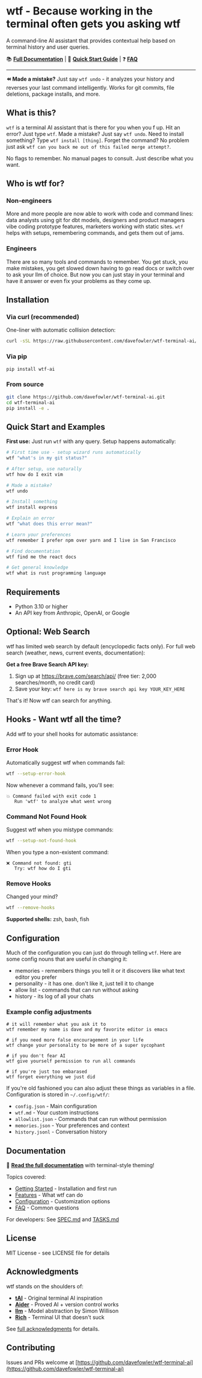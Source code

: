 # wtf - Because working in the terminal often gets you asking wtf

A command-line AI assistant that provides contextual help based on terminal history and user queries.

📚 **[Full Documentation](https://davefowler.github.io/wtf-terminal-ai/)** | 🚀 **[Quick Start Guide](https://davefowler.github.io/wtf-terminal-ai/getting-started/)** | ❓ **[FAQ](https://davefowler.github.io/wtf-terminal-ai/faq/)**

---

**⏪ Made a mistake?** Just say `wtf undo` - it analyzes your history and reverses your last command intelligently. Works for git commits, file deletions, package installs, and more.

## What is this?

`wtf` is a terminal AI assistant that is there for you when you f up. Hit an error?  Just type `wtf`.  Made a mistake? Just say `wtf undo`.  Need to install something? Type `wtf install [thing]`.  Forget the command?  No problem just ask `wtf can you back me out of this failed merge attempt?`.

No flags to remember. No manual pages to consult. Just describe what you want.

## Who is wtf for?

### Non-engineers

More and more people are now able to work with code and command lines: data analysts using git for dbt models, designers and product managers vibe coding prototype features, marketers working with static sites.  `wtf` helps with setups, remembering commands, and gets them out of jams.

### Engineers

There are so many tools and commands to remember.  You get stuck, you make mistakes, you get slowed down having to go read docs or switch over to ask your llm of choice.  But now you can just stay in your terminal and have it answer or even fix your problems as they come up.

## Installation

### Via curl (recommended)

One-liner with automatic collision detection:

```bash
curl -sSL https://raw.githubusercontent.com/davefowler/wtf-terminal-ai/main/install.sh | bash
```

### Via pip

```bash
pip install wtf-ai
```

### From source

```bash
git clone https://github.com/davefowler/wtf-terminal-ai.git
cd wtf-terminal-ai
pip install -e .
```

## Quick Start and Examples

**First use:** Just run `wtf` with any query. Setup happens automatically:

```bash
# First time use - setup wizard runs automatically
wtf "what's in my git status?"

# After setup, use naturally
wtf how do I exit vim

# Made a mistake?
wtf undo

# Install something
wtf install express

# Explain an error
wtf "what does this error mean?"

# Learn your preferences
wtf remember I prefer npm over yarn and I live in San Francisco

# Find documentation
wtf find me the react docs

# Get general knowledge
wtf what is rust programming language
```

## Requirements

- Python 3.10 or higher
- An API key from Anthropic, OpenAI, or Google

## Optional: Web Search

wtf has limited web search by default (encyclopedic facts only). For full web search (weather, news, current events, documentation):

**Get a free Brave Search API key:**
1. Sign up at https://brave.com/search/api/ (free tier: 2,000 searches/month, no credit card)
2. Save your key: `wtf here is my brave search api key YOUR_KEY_HERE`

That's it! Now wtf can search for anything.

## Hooks - Want wtf all the time?

Add wtf to your shell hooks for automatic assistance:

### Error Hook
Automatically suggest wtf when commands fail:
```bash
wtf --setup-error-hook
```

Now whenever a command fails, you'll see:
```
💥 Command failed with exit code 1
   Run 'wtf' to analyze what went wrong
```

### Command Not Found Hook
Suggest wtf when you mistype commands:
```bash
wtf --setup-not-found-hook
```

When you type a non-existent command:
```
❌ Command not found: gti
   Try: wtf how do I gti
```

### Remove Hooks
Changed your mind?
```bash
wtf --remove-hooks
```

**Supported shells:** zsh, bash, fish

## Configuration

Much of the configuration you can just do through telling `wtf`.  Here are some config nouns that are useful in changing it:

 - memories - remembers things you tell it or it discovers like what text editor you prefer
 - personality - it has one.  don't like it, just tell it to change
 - allow list - commands that can run without asking
 - history - its log of all your chats

### Example config adjustments

```
# it will remember what you ask it to
wtf remember my name is dave and my favorite editor is emacs

# if you need more false encouragement in your life
wtf change your personality to be more of a super sycophant

# if you don't fear AI
wtf give yourself permission to run all commands

# if you're just too embarased
wtf forget everything we just did

```


If you're old fashioned you can also adjust these things as variables in a file. Configuration is stored in `~/.config/wtf/`:
- `config.json` - Main configuration
- `wtf.md` - Your custom instructions
- `allowlist.json` - Commands that can run without permission
- `memories.json` - Your preferences and context
- `history.jsonl` - Conversation history

## Documentation

📖 **[Read the full documentation](https://davefowler.github.io/wtf-terminal-ai/)** with terminal-style theming!

Topics covered:
- [Getting Started](https://davefowler.github.io/wtf-terminal-ai/getting-started/) - Installation and first run
- [Features](https://davefowler.github.io/wtf-terminal-ai/quick-tour/) - What wtf can do
- [Configuration](https://davefowler.github.io/wtf-terminal-ai/faq/) - Customization options
- [FAQ](https://davefowler.github.io/wtf-terminal-ai/faq/) - Common questions

For developers: See [SPEC.md](SPEC.md) and [TASKS.md](./instructions_from_the_creator/TASKS.md)

## License

MIT License - see LICENSE file for details

## Acknowledgments

wtf stands on the shoulders of:

- **[tAI](https://github.com/AbanteAI/tAI)** - Original terminal AI inspiration
- **[Aider](https://github.com/paul-gauthier/aider)** - Proved AI + version control works
- **[llm](https://github.com/simonw/llm)** - Model abstraction by Simon Willison
- **[Rich](https://github.com/Textualize/rich)** - Terminal UI that doesn't suck

See [full acknowledgments](https://davefowler.github.io/wtf-terminal-ai/acknowledgments/) for details.

## Contributing

Issues and PRs welcome at [https://github.com/davefowler/wtf-terminal-ai](https://github.com/davefowler/wtf-terminal-ai)

